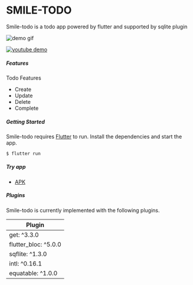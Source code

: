 # SMILE-TODO

Smile-todo is a todo app powered by flutter and supported by sqlite plugin

![demo gif](https://imgur.com/YYjFfhD.gif)

[![youtube demo](http://i3.ytimg.com/vi/2ze2IcoLajQ/maxresdefault.jpg)](https://youtu.be/C2A6EzUD-AA)

##### Features

Todo Features
  - Create
  - Update
  - Delete
  - Complete

##### Getting Started

  Smile-todo requires [Flutter](https://flutter.dev/docs/get-started/install) to run.
  Install the dependencies and start the app.
  ```sh
$ flutter run
```
  
##### Try app
-  [APK](https://drive.google.com/file/d/1qq5WhN6DDZFfCo1ybm87OcmYkKc5M9wm/view?usp=sharing)

##### Plugins
Smile-todo is currently implemented with the following plugins. 

| Plugin |
| ------ |
| get: ^3.3.0 |
 | flutter_bloc: ^5.0.0 |
  |sqflite: ^1.3.0|
  |intl: ^0.16.1|
  |equatable: ^1.0.0 |

